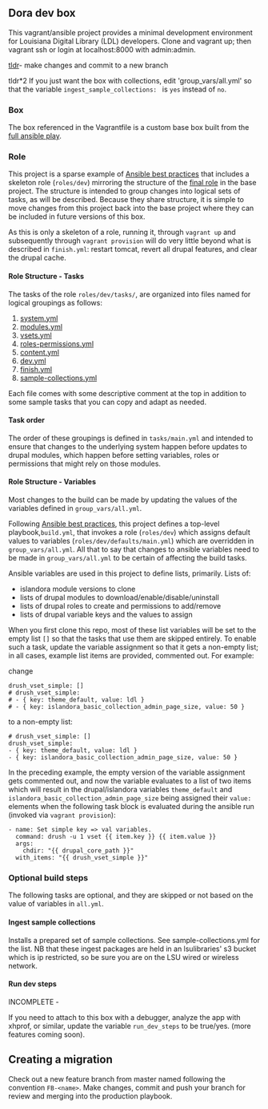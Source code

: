 ## Dora dev box

This vagrant/ansible project provides a minimal development environment for Louisiana Digital Library (LDL) developers. Clone and vagrant up; then vagrant ssh or login at localhost:8000 with admin:admin.

[tldr](#migration)- make changes and commit to a new branch

tldr*2 If you just want the box with collections, edit 'group_vars/all.yml' so that the variable `ingest_sample_collections: ` is `yes` instead of `no`.


### Box

The box referenced in the Vagrantfile is a custom base box built from the [full ansible play](https://github.com/lsulibraries/islandora_ansible). 

### Role

This project is a sparse example of [Ansible best practices](http://docs.ansible.com/ansible/latest/playbooks_best_practices.html) that includes a skeleton role (`roles/dev`) mirroring the structure of the [final role](https://github.com/lsulibraries/ansible-role-islandora-local) in the base project.  The structure is intended to group changes into logical sets of tasks, as will be described. Because they share structure, it is simple to move changes from this project back into the base project where they can be included in future versions of this box.

As this is only a skeleton of a role, running it, through `vagrant up` and subsequently through `vagrant provision` will do very little beyond what is described in `finish.yml`: restart tomcat, revert all drupal features, and clear the drupal cache.

#### Role Structure - Tasks

The tasks of the role `roles/dev/tasks/`, are organized into files named for logical groupings as follows:

1. [system.yml](roles/dev/tasks/system.yml)
1. [modules.yml](roles/dev/tasks/modules.yml)
1. [vsets.yml](roles/dev/tasks/vsets.yml)
1. [roles-permissions.yml](roles/dev/tasks/roles-permissions.yml)
1. [content.yml](roles/dev/tasks/content.yml)
1. [dev.yml](roles/dev/tasks/dev.yml)
1. [finish.yml](roles/dev/tasks/finish.yml)
1. [sample-collections.yml](roles/dev/tasks/sample-collections.yml)

Each file comes with some descriptive comment at the top in addition to some sample tasks that you can copy and adapt as needed.

#### Task order

The order of these groupings is defined in `tasks/main.yml` and intended to ensure that changes to the underlying system happen before updates to drupal modules, which happen before setting variables, roles or permissions that might rely on those modules.

#### Role Structure - Variables

Most changes to the build can be made by updating the values of the variables defined in `group_vars/all.yml`.

Following [Ansible best practices](http://docs.ansible.com/ansible/latest/playbooks_best_practices.html), this project defines a top-level playbook,`build.yml`, that invokes a role (`roles/dev`) which assigns default values to variables (`roles/dev/defaults/main.yml`) which are overridden in `group_vars/all.yml`. All that to say that changes to ansible variables need to be made in `group_vars/all.yml` to be certain of affecting the build tasks.

Ansible variables are used in this project to define lists, primarily. Lists of:

- islandora module versions to clone
- lists of drupal modules to download/enable/disable/uninstall
- lists of drupal roles to create and permissions to add/remove
- lists of drupal variable keys and the values to assign

When you first clone this repo, most of these list variables will be set to the empty list `[]` so that the tasks that use them are skipped entirely. To enable such a task, update the variable assignment so that it gets a non-empty list; in all cases, example list items are provided, commented out. For example:

change

    drush_vset_simple: []
    # drush_vset_simple:
    # - { key: theme_default, value: ldl }
    # - { key: islandora_basic_collection_admin_page_size, value: 50 }

to a non-empty list:

    # drush_vset_simple: []
    drush_vset_simple:
    - { key: theme_default, value: ldl }
    - { key: islandora_basic_collection_admin_page_size, value: 50 }

In the preceding example, the empty version of the variable assignment gets commented out, and now the variable evaluates to a list of two items which will result in the drupal/islandora variables `theme_default` and `islandora_basic_collection_admin_page_size` being assigned their `value:` elements when the following task block is evaluated during the ansible run (invoked via `vagrant provision`):

    - name: Set simple key => val variables.
      command: drush -u 1 vset {{ item.key }} {{ item.value }}
      args:
        chdir: "{{ drupal_core_path }}"
      with_items: "{{ drush_vset_simple }}"

### Optional build steps
The following tasks are optional, and they are skipped or not based on the value of variables in `all.yml`.

#### Ingest sample collections

Installs a prepared set of sample collections. See sample-collections.yml for the list. NB that these ingest packages are held in an lsulibraries' s3 bucket which is ip restricted, so be sure you are on the LSU wired or wireless network.

#### Run dev steps

INCOMPLETE - 

If you need to attach to this box with a debugger, analyze the app with xhprof, or similar, update the variable `run_dev_steps` to be true/yes. (more features coming soon).

## Creating a <a name='migration'></a> migration

Check out a new feature branch from master named following the convention `FB-<name>`. Make changes, commit and push your branch for review and merging into the production playbook.